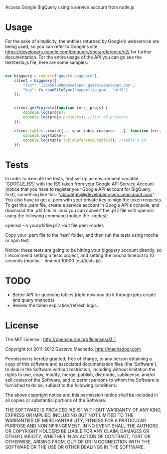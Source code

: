 Access Google BigQuery using a service account from node.js



# Usage
For the sake of simplicity, the entities returned by Google's webservice are being used, so you can refer to Google's site https://developers.google.com/bigquery/docs/reference/v2/ for further documentation.
For the entire usage of the API you can go see the test\tests.js file, here are some samples:

```js

var bigquery = require('google-bigquery'),
	client = bigquery({
		"iss": '1234567890@developer.gserviceaccount.com',
		"key": fs.readFileSync('mypemfile.pem', 'utf8')
	});


	client.getProjects(function (err, projs) {
		console.log(projs);
		console.log(projs.projects); //list of projects.
	});

	client.tables.create({... your table resource ...}, function (err, table){
		console.log(table);
		console.log(table.tableReference.tableId); //table's id.
	});

```

# Tests
In order to execute the tests, first set up an environment variable 'GOOGLE_ISS' with the ISS taken from your Google API Service Account (notice that you have to register your Google API account for BigQuery first), something like this: "abcdefghij@developer.gserviceaccount.com".
You also have to get a .pem with your private key to sign the token requests. To get this .pem file, create a service account in Google API's console, and download the .p12 file. In linux you can convert the .p12 file with openssl using the following command (notice the -nodes):

openssl -in yourp12file.p12 -out file.pem -nodes

Copy your .pem file to the 'test' folder, and then run the tests using mocha or npm test.

Notice: these tests are going to be hitting your bigquery account directly, so I recommend setting a tests project, and setting the mocha timeout to 10 seconds (mocha --timeout 10000 test/tests.js).

# TODO
* Better API for querying tables (right now you do it through jobs create and query methods)
* Review the token expiration/refresh logic.

# License

The MIT License : http://opensource.org/licenses/MIT

Copyright (c) 2011-2012 Gustavo Machado. http://machadogj.com

Permission is hereby granted, free of charge, to any person obtaining a copy of this software and associated documentation files (the 'Software'), to deal in the Software without restriction, including without limitation the rights to use, copy, modify, merge, publish, distribute, sublicense, and/or sell copies of the Software, and to permit persons to whom the Software is furnished to do so, subject to the following conditions:

The above copyright notice and this permission notice shall be included in all copies or substantial portions of the Software.

THE SOFTWARE IS PROVIDED 'AS IS', WITHOUT WARRANTY OF ANY KIND, EXPRESS OR IMPLIED, INCLUDING BUT NOT LIMITED TO THE WARRANTIES OF MERCHANTABILITY, FITNESS FOR A PARTICULAR PURPOSE AND NONINFRINGEMENT. IN NO EVENT SHALL THE AUTHORS OR COPYRIGHT HOLDERS BE LIABLE FOR ANY CLAIM, DAMAGES OR OTHER LIABILITY, WHETHER IN AN ACTION OF CONTRACT, TORT OR OTHERWISE, ARISING FROM, OUT OF OR IN CONNECTION WITH THE SOFTWARE OR THE USE OR OTHER DEALINGS IN THE SOFTWARE.